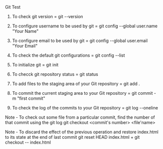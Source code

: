 Git Test

1. To check git version = git --version

2. To configure username to be used by git  = git config --global user.name "Your Name"

3. To configure email to be used by git  = git config --global user.email "Your Email"

4. To check the default git configurations  = git config --list

5. To initialize git  = git init

6. To checck git repository status   =  git status

7. To add files to the staging area of your Git repository  = git add .

8. To commit the current staging area to your Git repository  = git commit -m "first commit"

9. To check the log of the commits to your Git repository  = git log --oneline

Note  - To check out some file from a particular commit, find the number of that commit using the git log
        git checkout <commit's number> <file'name>

Note  - To discard the effect of the previous operation and restore index.html to its state at the end of last commit
        git reset HEAD index.html + git checkout -- index.html

